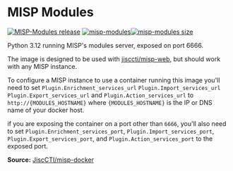 # MISP Modules

[![MISP-Modules release](https://img.shields.io/github/v/tag/MISP/misp-modules?logo=github&sort=semver&label=MISP-Modules%20(source))](https://github.com/MISP/misp-modules)
[![misp-modules](https://img.shields.io/docker/v/jisccti/misp-modules?sort=semver&logo=docker&label=misp-modules)![misp-modules size](https://img.shields.io/docker/image-size/jisccti/misp-modules/latest?label=%20)](https://hub.docker.com/r/jisccti/misp-modules)

Python 3.12 running MISP's modules server, exposed on port 6666.

The image is designed to be used with [jisccti/misp-web](https://hub.docker.com/r/jisccti/misp-web),
but should work with any MISP instance.

To configure a MISP instance to use a container running this image you'll need to set
`Plugin.Enrichment_services_url` `Plugin.Import_services_url` `Plugin.Export_services_url` and
`Plugin.Action_services_url` to `http://{MODULES_HOSTNAME}` where `{MODULES_HOSTNAME}` is the IP or
DNS name of your docker host.

if you are exposing the container on a port other than `6666`, you'll also need to set
`Plugin.Enrichment_services_port`, `Plugin.Import_services_port`, `Plugin.Export_services_port`, and
`Plugin.Action_services_port` to the exposed port.

**Source:** [JiscCTI/misp-docker](https://github.com/JiscCTI/misp-docker)
